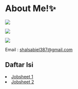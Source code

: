 # About Me!✨
[![](https://img.shields.io/badge/Nama-Shalshabilla-pink)](https://travis-ci.org/joemccann/dillinger)

[![](https://img.shields.io/badge/Kelas-TI_2B-pink)](https://travis-ci.org/joemccann/dillinger)

[![](https://img.shields.io/badge/NIM-230102043-pink)](https://travis-ci.org/joemccann/dillinger)

Email : shalsabiel387@gmail.com

## Daftar Isi
<li><a href="jobsheet1-2.php">Jobsheet 1</a></li>
<li><a href="jobsheet2.php">Jobsheet 2</a></li>





